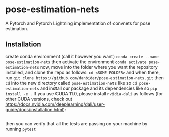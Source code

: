 # pose-estimation-nets
A Pytorch and Pytorch Lightning implementation of convnets for pose estimation.
## Installation
create conda environment (call it however you want)
`conda create --name pose-estimation-nets`
then activate the environment
`conda activate pose-estimation-nets`
now, move into the folder where you want the repository installed, and clone the repo as follows:
`cd <SOME FOLDER>` and when there, run
`git clone https://github.com/danbider/pose-estimation-nets.git`
then `cd` into the new directory called `pose-estimation-nets` like so
`cd pose-estimation-nets`
and install our package and its dependencies like so
`pip install -e .`
If you use CUDA 11.0, please install `nvidia-dali` as follows (for other CUDA versions, check out https://docs.nvidia.com/deeplearning/dali/user-guide/docs/installation.html):

```pip install --extra-index-url https://developer.download.nvidia.com/compute/redist --upgrade nvidia-dali-cuda110
```

then you can verify that all the tests are passing on your machine by running
`pytest`


